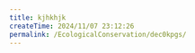 ```yaml
---
title: kjhkhjk
createTime: 2024/11/07 23:12:26
permalink: /EcologicalConservation/dec0kpgs/
---
```

